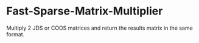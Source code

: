 # Fast-Sparse-Matrix-Multiplier
Multiply 2 JDS or COOS matrices and return the results matrix in the same format.
